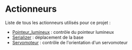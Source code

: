 # Actionneurs

Liste de tous les actionneurs utilisés pour ce projet :
- [Pointeur_lumineux](./Pointeur_lumineux) : contrôle du pointeur lumineux
- [Serializer](./Serializer) : déplacement de la base
- [Servomoteur](./Servomoteur) : contrôle de l'orientation d'un servomoteur